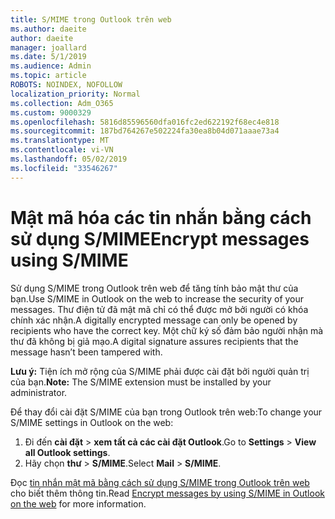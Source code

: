 ```yaml
---
title: S/MIME trong Outlook trên web
ms.author: daeite
author: daeite
manager: joallard
ms.date: 5/1/2019
ms.audience: Admin
ms.topic: article
ROBOTS: NOINDEX, NOFOLLOW
localization_priority: Normal
ms.collection: Adm_O365
ms.custom: 9000329
ms.openlocfilehash: 5816d85596560dfa016fc2ed622192f68ec4e818
ms.sourcegitcommit: 187bd764267e502224fa30ea8b04d071aaae73a4
ms.translationtype: MT
ms.contentlocale: vi-VN
ms.lasthandoff: 05/02/2019
ms.locfileid: "33546267"
---
```

# <a name="encrypt-messages-using-smime"></a><span data-ttu-id="504b3-102">Mật mã hóa các tin nhắn bằng cách sử dụng S/MIME</span><span class="sxs-lookup"><span data-stu-id="504b3-102">Encrypt messages using S/MIME</span></span>

<span data-ttu-id="504b3-103">Sử dụng S/MIME trong Outlook trên web để tăng tính bảo mật thư của bạn.</span><span class="sxs-lookup"><span data-stu-id="504b3-103">Use S/MIME in Outlook on the web to increase the security of your messages.</span></span> <span data-ttu-id="504b3-104">Thư điện tử đã mật mã chỉ có thể được mở bởi người có khóa chính xác nhận.</span><span class="sxs-lookup"><span data-stu-id="504b3-104">A digitally encrypted message can only be opened by recipients who have the correct key.</span></span> <span data-ttu-id="504b3-105">Một chữ ký số đảm bảo người nhận mà thư đã không bị giả mạo.</span><span class="sxs-lookup"><span data-stu-id="504b3-105">A digital signature assures recipients that the message hasn’t been tampered with.</span></span>

<span data-ttu-id="504b3-106">**Lưu ý:** Tiện ích mở rộng của S/MIME phải được cài đặt bởi người quản trị của bạn.</span><span class="sxs-lookup"><span data-stu-id="504b3-106">**Note:** The S/MIME extension must be installed by your administrator.</span></span>

<span data-ttu-id="504b3-107">Để thay đổi cài đặt S/MIME của bạn trong Outlook trên web:</span><span class="sxs-lookup"><span data-stu-id="504b3-107">To change your S/MIME settings in Outlook on the web:</span></span>

1. <span data-ttu-id="504b3-108">Đi đến **cài đặt** > **xem tất cả các cài đặt Outlook**.</span><span class="sxs-lookup"><span data-stu-id="504b3-108">Go to **Settings** > **View all Outlook settings**.</span></span>
2. <span data-ttu-id="504b3-109">Hãy chọn **thư** > **S/MIME**.</span><span class="sxs-lookup"><span data-stu-id="504b3-109">Select **Mail** > **S/MIME**.</span></span>

<span data-ttu-id="504b3-110">Đọc [tin nhắn mật mã bằng cách sử dụng S/MIME trong Outlook trên web](https://support.office.com/article/878c79fc-7088-4b39-966f-14512658f480) cho biết thêm thông tin.</span><span class="sxs-lookup"><span data-stu-id="504b3-110">Read [Encrypt messages by using S/MIME in Outlook on the web](https://support.office.com/article/878c79fc-7088-4b39-966f-14512658f480) for more information.</span></span>
